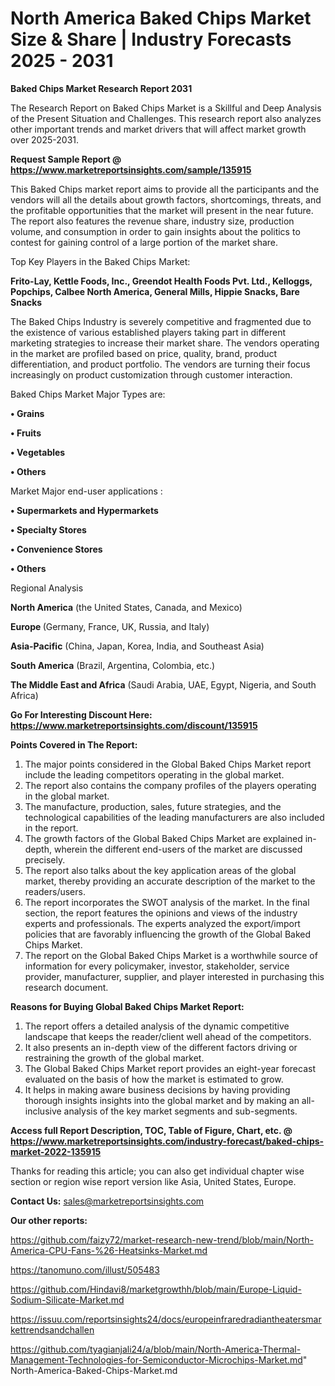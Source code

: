  # North America Baked Chips Market Size & Share | Industry Forecasts 2025 - 2031

<strong>Baked Chips Market Research Report 2031</strong>

The Research Report on Baked Chips Market is a Skillful and Deep Analysis of the Present Situation and Challenges. This research report also analyzes other important trends and market drivers that will affect market growth over 2025-2031.

<strong>Request Sample Report @ <a href=https://www.marketreportsinsights.com/sample/135915>https://www.marketreportsinsights.com/sample/135915</a></strong>

This Baked Chips market report aims to provide all the participants and the vendors will all the details about growth factors, shortcomings, threats, and the profitable opportunities that the market will present in the near future. The report also features the revenue share, industry size, production volume, and consumption in order to gain insights about the politics to contest for gaining control of a large portion of the market share.

Top Key Players in the Baked Chips Market:

<strong>Frito-Lay, Kettle Foods, Inc., Greendot Health Foods Pvt. Ltd., Kelloggs, Popchips, Calbee North America, General Mills, Hippie Snacks, Bare Snacks</strong>

The Baked Chips Industry is severely competitive and fragmented due to the existence of various established players taking part in different marketing strategies to increase their market share. The vendors operating in the market are profiled based on price, quality, brand, product differentiation, and product portfolio. The vendors are turning their focus increasingly on product customization through customer interaction.

Baked Chips Market Major Types are:

<strong>• Grains

• Fruits

• Vegetables

• Others</strong>

Market Major end-user applications :

<strong>• Supermarkets and Hypermarkets

• Specialty Stores

• Convenience Stores

• Others</strong>

Regional Analysis

</u><strong><b>North America</b></strong> (the United States, Canada, and Mexico)

<strong><b>Europe </b></strong>(Germany, France, UK, Russia, and Italy)

<strong><b>Asia-Pacific</b></strong> (China, Japan, Korea, India, and Southeast Asia)

<strong><b>South America</b></strong> (Brazil, Argentina, Colombia, etc.)

<strong><b>The Middle East and Africa</b></strong> (Saudi Arabia, UAE, Egypt, Nigeria, and South Africa)

<strong>Go For Interesting Discount Here: <a href=https://www.marketreportsinsights.com/discount/135915>https://www.marketreportsinsights.com/discount/135915</a></strong>

<strong>Points Covered in The Report:</strong>
<ol>
  <li>The major points considered in the Global Baked Chips Market report include the leading competitors operating in the global market.</li>
  <li>The report also contains the company profiles of the players operating in the global market.</li>
  <li>The manufacture, production, sales, future strategies, and the technological capabilities of the leading manufacturers are also included in the report.</li>
  <li>The growth factors of the Global Baked Chips Market are explained in-depth, wherein the different end-users of the market are discussed precisely.</li>
  <li>The report also talks about the key application areas of the global market, thereby providing an accurate description of the market to the readers/users.</li>
  <li>The report incorporates the SWOT analysis of the market. In the final section, the report features the opinions and views of the industry experts and professionals. The experts analyzed the export/import policies that are favorably influencing the growth of the Global Baked Chips Market.</li>
  <li>The report on the Global Baked Chips Market is a worthwhile source of information for every policymaker, investor, stakeholder, service provider, manufacturer, supplier, and player interested in purchasing this research document.</li>
</ol>
<strong>Reasons for Buying Global Baked Chips Market Report:</strong>

<ol>
  <li>The report offers a detailed analysis of the dynamic competitive landscape that keeps the reader/client well ahead of the competitors.</li>
  <li>It also presents an in-depth view of the different factors driving or restraining the growth of the global market.</li>
  <li>The Global Baked Chips Market report provides an eight-year forecast evaluated on the basis of how the market is estimated to grow.</li>
  <li>It helps in making aware business decisions by having providing thorough insights insights into the global market and by making an all-inclusive analysis of the key market segments and sub-segments.</li>
</ol>
<strong>Access full Report Description, TOC, Table of Figure, Chart, etc. @ <a href=https://www.marketreportsinsights.com/industry-forecast/baked-chips-market-2022-135915>https://www.marketreportsinsights.com/industry-forecast/baked-chips-market-2022-135915</a></strong>


Thanks for reading this article; you can also get individual chapter wise section or region wise report version like Asia, United States, Europe.

<strong>Contact Us:</strong>
sales@marketreportsinsights.com

<strong>Our other reports:</strong>

<a href=https://github.com/faizy72/market-research-new-trend/blob/main/North-America-CPU-Fans-%26-Heatsinks-Market.md>https://github.com/faizy72/market-research-new-trend/blob/main/North-America-CPU-Fans-%26-Heatsinks-Market.md</a>

<a href=https://tanomuno.com/illust/505483>https://tanomuno.com/illust/505483</a>

<a href=https://github.com/Hindavi8/marketgrowthh/blob/main/Europe-Liquid-Sodium-Silicate-Market.md>https://github.com/Hindavi8/marketgrowthh/blob/main/Europe-Liquid-Sodium-Silicate-Market.md</a>

<a href=https://issuu.com/reportsinsights24/docs/europeinfraredradiantheatersmarkettrendsandchallen>https://issuu.com/reportsinsights24/docs/europeinfraredradiantheatersmarkettrendsandchallen</a>

<a href=https://github.com/tyagianjali24/a/blob/main/North-America-Thermal-Management-Technologies-for-Semiconductor-Microchips-Market.md>https://github.com/tyagianjali24/a/blob/main/North-America-Thermal-Management-Technologies-for-Semiconductor-Microchips-Market.md</a>"
North-America-Baked-Chips-Market.md
